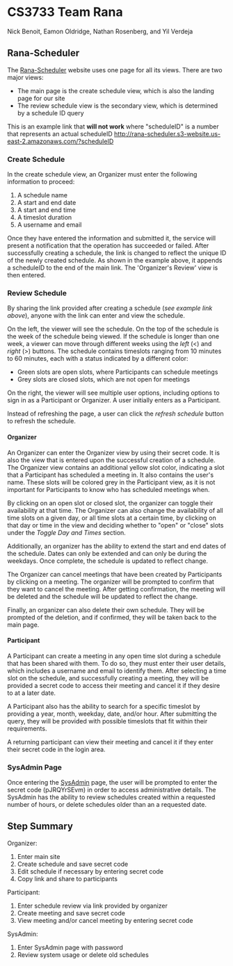 # CS3733 Team Rana
Nick Benoit, Eamon Oldridge, Nathan Rosenberg, and Yil Verdeja

## Rana-Scheduler
The [Rana-Scheduler](http://rana-scheduler.s3-website.us-east-2.amazonaws.com/) website uses one page for all its views. There are two major views:
 - The main page is the create schedule view, which is also the landing page for our site
 - The review schedule view is the secondary view, which is determined by a schedule ID query

This is an example link that **will not work** where "scheduleID" is a number that represents an actual scheduleID
http://rana-scheduler.s3-website.us-east-2.amazonaws.com/?scheduleID

### Create Schedule
In the create schedule view, an Organizer must enter the following information to proceed:
1. A schedule name
2. A start and end date
3. A start and end time
4. A timeslot duration
5. A username and email

Once they have entered the information and submitted it, the service will present a notification that the operation has succeeded or failed. After successfully creating a schedule, the link is changed to reflect the unique ID of the newly created schedule. As shown in the example above, it appends a scheduleID to the end of the main link. The 'Organizer's Review' view is then entered.

### Review Schedule
By sharing the link provided after creating a schedule (*see example link above*), anyone with the link can enter and view the schedule.

On the left, the viewer will see the schedule. On the top of the schedule is the week of the schedule being viewed. If the schedule is longer than one week, a viewer can move through different weeks using the *left* (<) and *right* (>) buttons. The schedule contains timeslots ranging from 10 minutes to 60 minutes, each with a status indicated by a different color: 
 - Green slots are open slots, where Participants can schedule meetings
 - Grey slots are closed slots, which are not open for meetings

On the right, the viewer will see multiple user options, including options to sign in as a Participant or Organizer. A user initially enters as a Participant.

Instead of refreshing the page, a user can click the *refresh schedule* button to refresh the schedule.

#### Organizer
An Organizer can enter the Organizer view by using their secret code. It is also the view that is entered upon the successful creation of a schedule. The Organizer view contains an additional yellow slot color, indicating a slot that a Participant has scheduled a meeting in. It also contains the user's name. These slots will be colored grey in the Participant view, as it is not important for Participants to know who has scheduled meetings when.

By clicking on an open slot or closed slot, the organizer can toggle their availability at that time. The Organizer can also change the availability of all time slots on a given day, or all time slots at a certain time, by clicking on that day or time in the view and deciding whether to "open" or "close" slots under the *Toggle Day and Times* section.

Additionally, an organizer has the ability to extend the start and end dates of the schedule. Dates can only be extended and can only be during the weekdays. Once complete, the schedule is updated to reflect change.

The Organizer can cancel meetings that have been created by Participants by clicking on a meeting. The organizer will be prompted to confirm that they want to cancel the meeting. After getting confirmation, the meeting will be deleted and the schedule will be updated to reflect the change.

Finally, an organizer can also delete their own schedule. They will be prompted of the deletion, and if confirmed, they will be taken back to the main page.

#### Participant
A Participant can create a meeting in any open time slot during a schedule that has been shared with them. To do so, they must enter their user details, which includes a username and email to identify them. After selecting a time slot on the schedule, and successfully creating a meeting, they will be provided a secret code to access their meeting and cancel it if they desire to at a later date.

A Participant also has the ability to search for a specific timeslot by providing a year, month, weekday, date, and/or hour. After submitting the query, they will be provided with possible timeslots that fit within their requirements.

A returning participant can view their meeting and cancel it if they enter their secret code in the login area.

### SysAdmin Page
Once entering the [SysAdmin](http://rana-scheduler.s3-website.us-east-2.amazonaws.com/?sysadmin) page, the user will be prompted to enter the secret code (pJRQYrSEvm) in order to access administrative details. The SysAdmin has the ability to review schedules created within a requested number of hours, or delete schedules older than an a requested date.

## Step Summary
Organizer:
1. Enter main site
2. Create schedule and save secret code
3. Edit schedule if necessary by entering secret code
4. Copy link and share to participants

Participant:
1. Enter schedule review via link provided by organizer
2. Create meeting and save secret code
3. View meeting and/or cancel meeting by entering secret code

SysAdmin:
1. Enter SysAdmin page with password
2. Review system usage or delete old schedules
